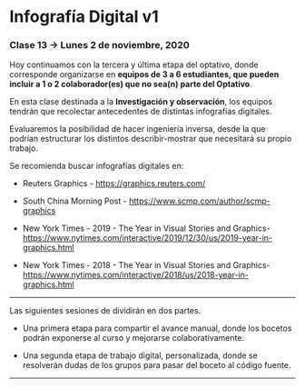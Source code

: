# Infografía Digital v1

### Clase 13 → Lunes 2 de noviembre, 2020

Hoy continuamos con la tercera y última etapa del optativo, donde corresponde organizarse en **equipos de 3 a 6 estudiantes, que pueden incluir a 1 o 2 colaborador(es) que no sea(n) parte del Optativo**.

En esta clase destinada a la **Investigación y observación**, los equipos tendrán que recolectar antecedentes de distintas infografías digitales. 

Evaluaremos la posibilidad de hacer ingeniería inversa, desde la que podrían estructurar los distintos describir-mostrar que necesitará su propio trabajo. 

Se recomienda buscar infografías digitales en:

- Reuters Graphics - https://graphics.reuters.com/

- South China Morning Post - https://www.scmp.com/author/scmp-graphics

- New York Times - 2019 - The Year in Visual Stories and Graphics- https://www.nytimes.com/interactive/2019/12/30/us/2019-year-in-graphics.html

- New York Times - 2018 - The Year in Visual Stories and Graphics- https://www.nytimes.com/interactive/2018/us/2018-year-in-graphics.html

- - - - - - - - 

Las siguientes sesiones de dividirán en dos partes. 

- Una primera etapa para compartir el avance manual, donde los bocetos podrán exponerse al curso y mejorarse colaborativamente.

- Una segunda etapa de trabajo digital, personalizada, donde se resolverán dudas de los grupos para pasar del boceto al código fuente.

- - - - - - - - - - - - -
